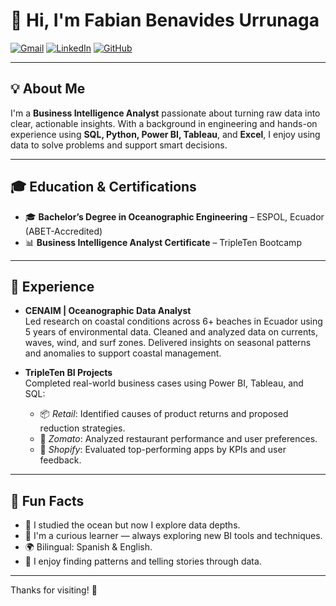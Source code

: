 # 👋 Hi, I'm Fabian Benavides Urrunaga

[![Gmail](https://img.shields.io/badge/Gmail-D14836?style=flat&logo=gmail&logoColor=white)](mailto:alexander2620005@gmail.com)
[![LinkedIn](https://img.shields.io/badge/LinkedIn-blue?style=flat&logo=linkedin&logoColor=white)](https://www.linkedin.com/in/fabian-benavides-urrunaga)
[![GitHub](https://img.shields.io/badge/GitHub-000?style=flat&logo=github&logoColor=white)](https://github.com/alexander2620005)

---

## 💡 About Me

I'm a **Business Intelligence Analyst** passionate about turning raw data into clear, actionable insights. With a background in engineering and hands-on experience using **SQL, Python, Power BI, Tableau**, and **Excel**, I enjoy using data to solve problems and support smart decisions.

---

## 🎓 Education & Certifications

- 🎓 **Bachelor’s Degree in Oceanographic Engineering** – ESPOL, Ecuador (ABET-Accredited)
- 📊 **Business Intelligence Analyst Certificate** – TripleTen Bootcamp

---

## 💼 Experience

- **CENAIM | Oceanographic Data Analyst**  
  Led research on coastal conditions across 6+ beaches in Ecuador using 5 years of environmental data. Cleaned and analyzed data on currents, waves, wind, and surf zones. Delivered insights on seasonal patterns and anomalies to support coastal management.

- **TripleTen BI Projects**  
  Completed real-world business cases using Power BI, Tableau, and SQL:
  - 📦 *Retail*: Identified causes of product returns and proposed reduction strategies.
  - 🍴 *Zomato*: Analyzed restaurant performance and user preferences.
  - 🛒 *Shopify*: Evaluated top-performing apps by KPIs and user feedback.

---

## 🎉 Fun Facts

- 🌊 I studied the ocean but now I explore data depths.
- 🧠 I'm a curious learner — always exploring new BI tools and techniques.
- 🌍 Bilingual: Spanish & English.
- 🎯 I enjoy finding patterns and telling stories through data.

---

Thanks for visiting! 🚀

